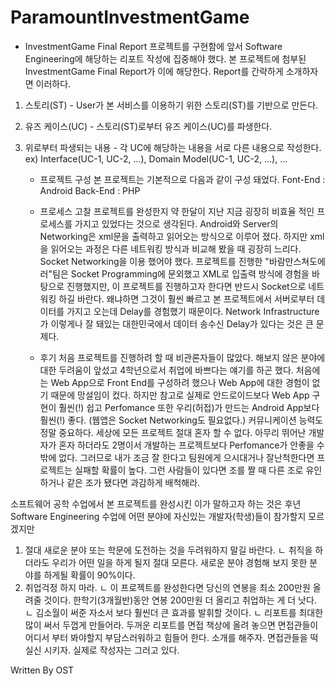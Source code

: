 # ParamountInvestmentGame

   - InvestmentGame Final Report
프로젝트를 구현함에 앞서 Software Engineering에 해당하는 리포트 작성에 집중해야 했다. 
본 프로젝트에 첨부된 InvestmentGame Final Report가 이에 해당한다. 
Report를 간략하게 소개하자면 이러하다. 
1. 스토리(ST) - User가 본 서비스를 이용하기 위한 스토리(ST)를 기반으로 만든다. 
2. 유즈 케이스(UC) - 스토리(ST)로부터 유즈 케이스(UC)를 파생한다. 
3. 위로부터 파생되는 내용 - 각 UC에 해당하는 내용을 서로 다른 내용으로 작성한다. 
   ex) Interface(UC-1, UC-2, ...), Domain Model(UC-1, UC-2, ...), ...

   - 프로젝트 구성
본 프로젝트는 기본적으로 다음과 같이 구성 돼었다. 
Font-End : Android
Back-End : PHP 

   - 프로세스 고찰
프로젝트를 완성한지 약 한달이 지난 지금 굉장히 비효율 적인 프로세스를 가지고 있었다는 것으로 생각된다. 
Android와 Server의 Networking은 xml문을 출력하고 읽어오는 방식으로 이루어 졌다. 
하지만 xml을 읽어오는 과정은 다른 네트워킹 방식과 비교해 봤을 때 굉장히 느리다. 
Socket Networking을 이용 했어야 했다. 
프로젝트를 진행한 "바람만스쳐도에러"팀은 Socket Programming에 문외했고 XML로 입출력 방식에 경험을 바탕으로 진행했지만, 
이 프로젝트를 진행하고자 한다면 반드시 Socket으로 네트워킹 하길 바란다. 
왜냐하면 그것이 훨씬 빠르고 본 프로젝트에서 서버로부터 데이터를 가지고 오는데 Delay를 경험했기 때문이다. 
Network Infrastructure가 이렇게나 잘 돼있는 대한민국에서 데이터 송수신 Delay가 있다는 것은 큰 문제다.

   - 후기
처음 프로젝트를 진행하려 할 때 비관론자들이 많았다. 
해보지 않은 분야에 대한 두려움이 앞섰고 4학년으로서 취업에 바쁘다는 얘기를 하곤 했다. 
처음에는 Web App으로 Front End를 구성하려 했으나 Web App에 대한 경험이 없기 때문에 망설임이 컸다. 
하지만 참고로 실제로 안드로이드보다 Web App 구현이 훨씬(!) 쉽고 Perfomance 또한 우리(허접)가 만드는 Android App보다 훨씬(!) 좋다.
(웹앱은 Socket Networking도 필요없다.) 
커뮤니케이션 능력도 정말 중요하다. 
세상에 모든 프로젝트 절대 혼자 할 수 없다. 
아무리 뛰어난 개발자가 혼자 하더라도 2명이서 개발하는 프로젝트보다 Perfomance가 안좋을 수 밖에 없다. 
그러므로 내가 조금 잘 한다고 팀원에게 으시대거나 잘난척한다면 프로젝트는 실패할 확률이 높다. 
그런 사람들이 있다면 조를 짤 때 다른 조로 유인하거나 같은 조가 됐다면 과감하게 배척해라.

소프트웨어 공학 수업에서 본 프로젝트를 완성시킨 이가 말하고자 하는 것은 
후년 Software Engineering 수업에 어떤 분야에 자신있는 개발자(학생)들이 참가할지 모르겠지만 
1. 절대 새로운 분야 또는 학문에 도전하는 것을 두려워하지 말길 바란다. 
   ㄴ 취직을 하더라도 우리가 어떤 일을 하게 될지 절대 모른다. 새로운 분야 경험해 보지 못한 분야를 하게될 확률이 90%이다.
2. 취업걱정 하지 마라. 
   ㄴ 이 프로젝트를 완성한다면 당신의 연봉을 최소 200만원 올려줄 것이다. 한학기(3개월반)동안 연봉 200만원 더 올리고 취업하는 게 더 낫다.
   ㄴ 김소월이 써준 자소서 보다 훨씬더 큰 효과를 발휘할 것이다. 
   ㄴ 리포트를 최대한 많이 써서 두껍게 만들어라. 두꺼운 리포트를 면접 책상에 올려 놓으면 면접관들이 어디서 부터 봐야할지 부담스러워하고 힘들어 한다. 소개를 해주자. 면접관들을 떡실신 시키자. 실제로 작성자는 그러고 있다.

Written By OST

